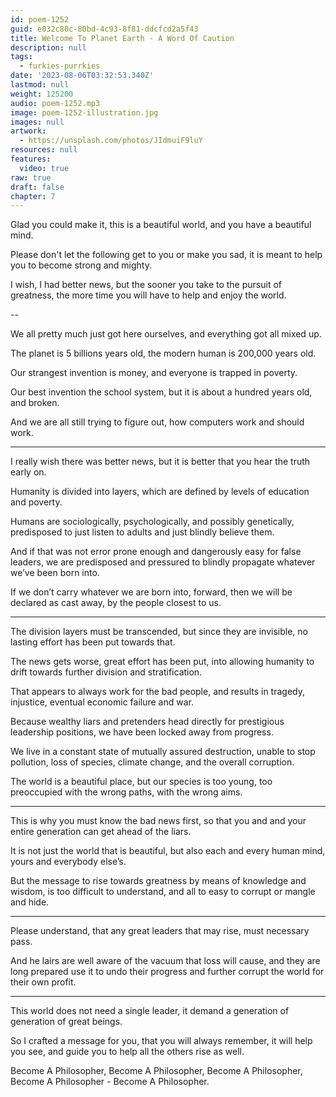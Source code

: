 ```yaml
---
id: poem-1252
guid: e032c80c-80bd-4c93-8f81-ddcfcd2a5f43
title: Welcome To Planet Earth - A Word Of Caution
description: null
tags:
  - furkies-purrkies
date: '2023-08-06T03:32:53.340Z'
lastmod: null
weight: 125200
audio: poem-1252.mp3
image: poem-1252-illustration.jpg
images: null
artwork:
  - https://unsplash.com/photos/JIdmuiF9luY
resources: null
features:
  video: true
raw: true
draft: false
chapter: 7
---
```


Glad you could make it,
this is a beautiful world, and you have a beautiful mind.

Please don't let the following get to you or make you sad,
it is meant to help you to become strong and mighty.

I wish, I had better news, but the sooner you take to the pursuit of greatness,
the more time you will have to help and enjoy the world.

--

We all pretty much just got here ourselves,
and everything got all mixed up.

The planet is 5 billions years old,
the modern human is 200,000 years old.

Our strangest invention is money,
and everyone is trapped in poverty.

Our best invention the school system,
but it is about a hundred years old, and broken.

And we are all still trying to figure out,
how computers work and should work.

---

I really wish there was better news,
but it is better that you hear the truth early on.

Humanity is divided into layers,
which are defined by levels of education and poverty.

Humans are sociologically, psychologically, and possibly genetically,
predisposed to just listen to adults and just blindly believe them.

And if that was not error prone enough and dangerously easy for false leaders,
we are predisposed and pressured to blindly propagate whatever we’ve been born into.

If we don’t carry whatever we are born into, forward,
then we will be declared as cast away, by the people closest to us.

---

The division layers must be transcended, but since they are invisible,
no lasting effort has been put towards that.

The news gets worse, great effort has been put,
into allowing humanity to drift towards further division and stratification.

That appears to always work for the bad people,
and results in tragedy, injustice, eventual economic failure and war.

Because wealthy liars and pretenders head directly for prestigious leadership positions,
we have been locked away from progress.

We live in a constant state of mutually assured destruction,
unable to stop pollution, loss of species, climate change, and the overall corruption.

The world is a beautiful place, but our species is too young,
too preoccupied with the wrong paths, with the wrong aims.

---

This is why you must know the bad news first,
so that you and and your entire generation can get ahead of the liars.

It is not just the world that is beautiful,
but also each and every human mind, yours and everybody else’s.

But the message to rise towards greatness by means of knowledge and wisdom,
is too difficult to understand, and all to easy to corrupt or mangle and hide.

---

Please understand, that any great leaders that may rise,
must necessary pass.

And he lairs are well aware of the vacuum that loss will cause,
and they are long prepared use it to undo their progress and further corrupt the world for their own profit.

---

This world does not need a single leader,
it demand a generation of generation of great beings.

So I crafted a message for you, that you will always remember,
it will help you see, and guide you to help all the others rise as well.

Become A Philosopher, Become A Philosopher, Become A Philosopher,
Become A Philosopher -  Become A Philosopher.
